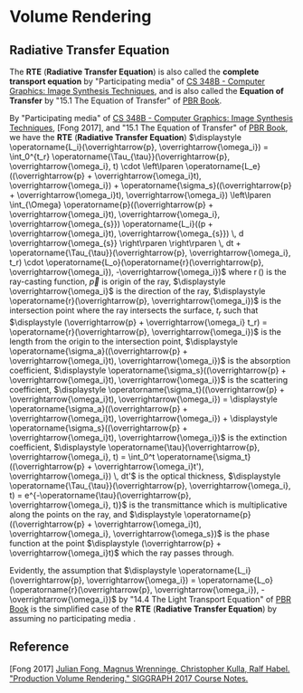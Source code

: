 # Volume Rendering

## Radiative Transfer Equation 

The **RTE** (**Radiative Transfer Equation**) is also called the **complete transport equation** by "Participating media" of [CS 348B - Computer Graphics: Image Synthesis Techniques](http://www-graphics.stanford.edu/courses/cs348b-96/), and is also called the **Equation of Transfer** by "15.1 The Equation of Transfer" of [PBR Book](https://pbr-book.org/3ed-2018/Light_Transport_II_Volume_Rendering/The_Equation_of_Transfer).  

By "Participating media" of [CS 348B - Computer Graphics: Image Synthesis Techniques](http://www-graphics.stanford.edu/courses/cs348b-96/), \[Fong 2017\], and "15.1 The Equation of Transfer" of [PBR Book](https://pbr-book.org/3ed-2018/Light_Transport_II_Volume_Rendering/The_Equation_of_Transfer), we have the **RTE** (**Radiative Transfer Equation**) $\displaystyle \operatorname{L_i}(\overrightarrow{p}, \overrightarrow{\omega_i}) = \int_0^{t_r} \operatorname{\Tau_{\tau}}(\overrightarrow{p}, \overrightarrow{\omega_i}, t) \cdot \left\lparen \operatorname{L_e}((\overrightarrow{p} + \overrightarrow{\omega_i}t), \overrightarrow{\omega_i}) + \operatorname{\sigma_s}((\overrightarrow{p} + \overrightarrow{\omega_i}t), \overrightarrow{\omega_i}) \left\lparen \int_{\Omega} \operatorname{p}((\overrightarrow{p} + \overrightarrow{\omega_i}t), \overrightarrow{\omega_i}, \overrightarrow{\omega_{s}}) \operatorname{L_i}((p + \overrightarrow{\omega_i}t), \overrightarrow{\omega_{s}}) \, d \overrightarrow{\omega_{s}} \right\rparen \right\rparen \, dt + \operatorname{\Tau_{\tau}}(\overrightarrow{p}, \overrightarrow{\omega_i}, t_r) \cdot \operatorname{L_o}(\operatorname{r}(\overrightarrow{p}, \overrightarrow{\omega_i}), -\overrightarrow{\omega_i})$ where $\displaystyle \operatorname{r}()$ is the ray-casting function, $\displaystyle \overrightarrow{p}$ is origin of the ray, $\displaystyle \overrightarrow{\omega_i}$ is the direction of the ray, $\displaystyle \operatorname{r}(\overrightarrow{p}, \overrightarrow{\omega_i})$ is the intersection point where the ray intersects the surface, $\displaystyle t_r$ such that $\displaystyle (\overrightarrow{p} + \overrightarrow{\omega_i} t_r) = \operatorname{r}(\overrightarrow{p}, \overrightarrow{\omega_i})$ is the length from the origin to the intersection point, $\displaystyle \operatorname{\sigma_a}((\overrightarrow{p} + \overrightarrow{\omega_i}t), \overrightarrow{\omega_i})$ is the absorption coefficient, $\displaystyle \operatorname{\sigma_s}((\overrightarrow{p} + \overrightarrow{\omega_i}t), \overrightarrow{\omega_i})$ is the scattering coefficient, $\displaystyle \operatorname{\sigma_t}((\overrightarrow{p} + \overrightarrow{\omega_i}t), \overrightarrow{\omega_i}) = \displaystyle \operatorname{\sigma_a}((\overrightarrow{p} + \overrightarrow{\omega_i}t), \overrightarrow{\omega_i}) + \displaystyle \operatorname{\sigma_s}((\overrightarrow{p} + \overrightarrow{\omega_i}t), \overrightarrow{\omega_i})$ is the extinction coefficient, $\displaystyle \operatorname{\tau}(\overrightarrow{p}, \overrightarrow{\omega_i}, t) = \int_0^t \operatorname{\sigma_t}((\overrightarrow{p} + \overrightarrow{\omega_i}t'), \overrightarrow{\omega_i}) \, dt'$ is the optical thickness, $\displaystyle \operatorname{\Tau_{\tau}}(\overrightarrow{p}, \overrightarrow{\omega_i}, t) = e^{-\operatorname{\tau}(\overrightarrow{p}, \overrightarrow{\omega_i}, t)}$ is the transmittance which is multiplicative along the points on the ray, and $\displaystyle \operatorname{p}((\overrightarrow{p} + \overrightarrow{\omega_i}t), \overrightarrow{\omega_i}, \overrightarrow{\omega_s})$ is the phase function at the point $\displaystyle (\overrightarrow{p} + \overrightarrow{\omega_i}t)$ which the ray passes through.  

Evidently, the assumption that $\displaystyle \operatorname{L_i}(\overrightarrow{p}, \overrightarrow{\omega_i}) = \operatorname{L_o}(\operatorname{r}(\overrightarrow{p}, \overrightarrow{\omega_i}), -\overrightarrow{\omega_i})$ by "14.4 The Light Transport Equation" of [PBR Book](https://www.pbr-book.org/3ed-2018/Light_Transport_I_Surface_Reflection/The_Light_Transport_Equation) is the simplified case of the **RTE** (**Radiative Transfer Equation**) by assuming no participating media .




## Reference  

\[Fong 2017\] [Julian Fong, Magnus Wrenninge, Christopher Kulla, Ralf Habel. "Production Volume Rendering." SIGGRAPH 2017 Course Notes.](https://graphics.pixar.com/library/)  

